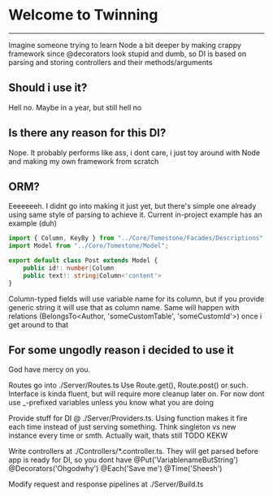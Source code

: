 # Welcome to Twinning
***
Imagine someone trying to learn Node a bit deeper by making crappy framework since @decorators look stupid and dumb, so DI is based on parsing and storing controllers and their methods/arguments

## Should i use it?
Hell no. Maybe in a year, but still hell no

## Is there any reason for this DI?
Nope. It probably performs like ass, i dont care, i just toy around with Node and making my own framework from scratch

## ORM?

Eeeeeeeh. I didnt go into making it just yet, but there's simple one already using same style of parsing to achieve it. Current in-project example has an example (duh)

```ts
import { Column, KeyBy } from "../Core/Tomestone/Facades/Descriptions";
import Model from "../Core/Tomestone/Model";

export default class Post extends Model {
    public id!: number|Column
    public text!: string|Column<'content'>  
}
```

Column-typed fields will use variable name for its column, but if you provide generic string it will use that as column name. Same will happen with relations (BelongsTo<Author, 'someCustomTable', 'someCustomId'>) once i get around to that

## For some ungodly reason i decided to use it
God have mercy on you.

Routes go into ./Server/Routes.ts Use Route.get(), Route.post() or such. Interface is kinda fluent, but will require more cleanup later on. For now dont use _-prefixed variables unless you know what you are doing

Provide stuff for DI @ ./Server/Providers.ts. Using function makes it fire each time instead of just serving something. Think singleton vs new instance every time or smth. Actually wait, thats still TODO KEKW

Write controllers at ./Controllers/*.controller.ts. They will get parsed before app is ready for DI, so you dont have @Put('VariablenameButString') @Decorators('Ohgodwhy') @Each('Save me') @Time('Sheesh')

Modify request and response pipelines at ./Server/Build.ts